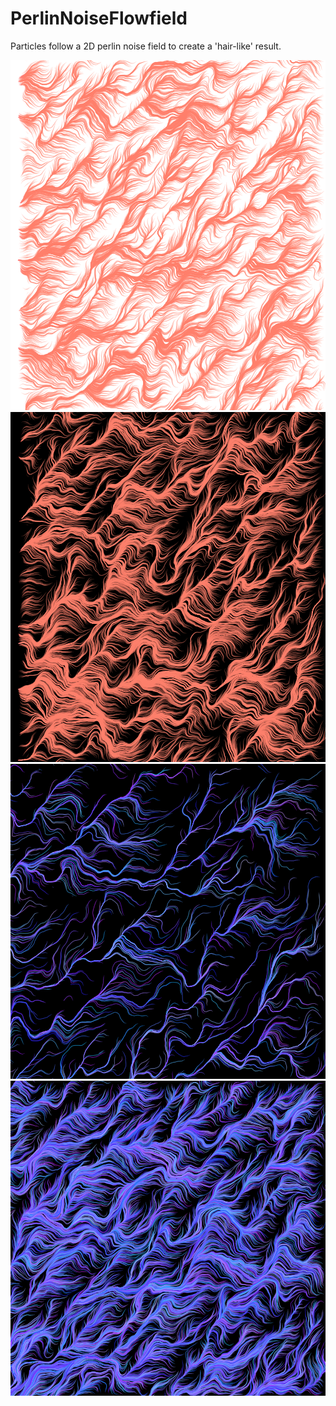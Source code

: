 # PerlinNoiseFlowfield
Particles follow a 2D perlin noise field to create a 'hair-like' result.

![](images/coralOnWhite.png)
![](images/coralOnBlack.png)
![](images/thinPurpleOnBlack.png)
![](images/thickPurpleOnBlack.png)
